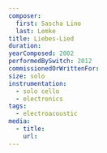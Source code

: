 ```yaml
---
composer:
  first: Sascha Lino
  last: Lemke
title: Liebes-Lied
duration:
yearComposed: 2002
performedBySwitch: 2012
commissionedOrWrittenFor:
size: solo
instrumentation:
  - solo cello
  - electronics
tags:
  - electroacoustic
media:
  - title:
    url:
---
```

